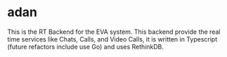 # adan
This is the RT Backend for the EVA system. This backend provide the real time services like Chats, Calls, and Video Calls, it is written in Typescript (future refactors include use Go) and uses RethinkDB.
